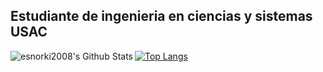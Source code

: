 ## Estudiante de ingenieria en ciencias y sistemas USAC

<img align="left" alt="esnorki2008's Github Stats" src="https://github-readme-stats-liart-seven.vercel.app/api?username=JoseTg1904&show_icos=true&hide_border=true&theme=cobalt"/>

[![Top Langs](https://github-readme-stats-liart-seven.vercel.app/api/top-langs/?username=JoseTg1904&langs_count=10)](https://github.com/anuraghazra/github-readme-stats)

<!--
**JoseTg1904/JoseTg1904** is a ✨ _special_ ✨ repository because its `README.md` (this file) appears on your GitHub profile.

Here are some ideas to get you started:

- 🔭 I’m currently working on ...
- 🌱 I’m currently learning ...
- 👯 I’m looking to collaborate on ...
- 🤔 I’m looking for help with ...
- 💬 Ask me about ...
- 📫 How to reach me: ...
- 😄 Pronouns: ...
- ⚡ Fun fact: ...
-->
